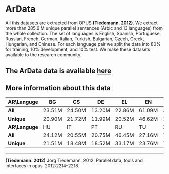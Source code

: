 # ArData



All this datasets are extracted from OPUS **(Tiedemann. 2012)**. We extract more than 285.6 M unique parallel sentences (Arbic and 13 languages) from the whole collection. The set of languages is English, Spanish, Portuguese, Russian, French, German, Italian, Turkish, Bulgarian, Czech, Greek, Hungarian, and Chinese.  For each language pair we split the data into 80% for training, 10% development, and 10% test. We make these datasets available to the research community.

## The ArData data is available [here](https://drive.google.com/drive/folders/1H_JMfzn3MKZ7Ta0hutzQqkSq5TlZfOin?usp=sharing)



## More information about this data

| **AR\Languge** | BG | CS | DE | EL | EN | ES |FR|
| ------  | ------ | ------- | ------ | ----  | ------ | ------- | ------- | 
| **All**      | 23.51M | 24.50M | 13.20M | 22.86M| 61.09M | 34.63M |  51.14M |       
| **Unique**      | 20.90M | 21.72M | 11.99M | 20.52M| 46.62M | 31.52M | 42.05M |
|  **AR\Languge**  | HU | IT | PT | RU | TU |ZH |-|
| **All**          | 24.12M | 20.55M |20.75M | 46.45M | 27.16M| 7.91M |-|
| **Unique**       | 21.51M | 18.48M | 18.52M | 33.17M | 23.76M | 7.38M |-|

---

**(Tiedemann. 2012)** Jorg Tiedemann. 2012. Parallel data, tools and interfaces in opus. 2012:2214–2218.
